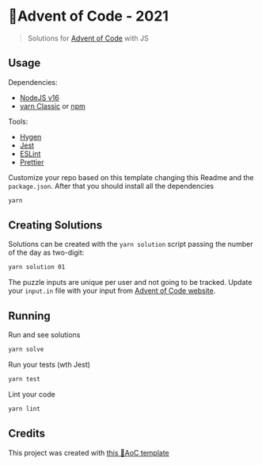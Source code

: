# 🎄Advent of Code - 2021

> Solutions for [Advent of Code](https://adventofcode.com/2021/) with JS

## Usage

Dependencies:
- [NodeJS v16](https://nodejs.org/)
- [yarn Classic](https://yarnpkg.com/) or [npm](https://www.npmjs.com/)

Tools:
* [Hygen](https://www.hygen.io/)
* [Jest](https://jestjs.io/)
* [ESLint](https://eslint.org/)
* [Prettier](https://prettier.io/)

Customize your repo based on this template changing this Readme and the `package.json`. After that you should install all the dependencies

```sh
yarn
```

## Creating Solutions

Solutions can be created with the `yarn solution` script passing the number of the day as two-digit:

```sh
yarn solution 01
```

The puzzle inputs are unique per user and not going to be tracked. Update your `input.in` file with your input from [Advent of Code website](https://adventofcode.com/).

## Running

Run and see solutions
```sh
yarn solve
```

Run your tests (wth Jest)
```sh
yarn test
```

Lint your code
```sh
yarn lint
```

## Credits

This project was created with [this 🎄AoC template](https://github.com/caiangums/aoc-template)
